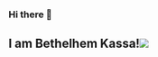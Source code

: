 ### Hi there 👋
<h2> I am Bethelhem Kassa!<img src = "https://media.giphy.com/media/3ogwFGEHrVxusDbDjO/giphy.gif"/ </h2>
<!--
**nebarse/nebarse** is a ✨ _special_ ✨ repository because its `README.md` (this file) appears on your GitHub profile.

Here are some ideas to get you started:

- 🔭 I’m currently working on ...
- 🌱 I’m currently learning ...
- 👯 I’m looking to collaborate on ...
- 🤔 I’m looking for help with ...
- 💬 Ask me about ...
- 📫 How to reach me: ...
- 😄 Pronouns: ...
- ⚡ Fun fact: ...
-->
